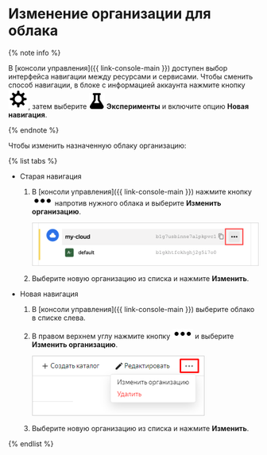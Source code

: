 # Изменение организации для облака

{% note info %}

В [консоли управления]({{ link-console-main }}) доступен выбор интерфейса навигации между ресурсами и сервисами. Чтобы сменить способ навигации, в блоке с информацией аккаунта нажмите кнопку ![image](../../../_assets/settings.svg), затем выберите ![image](../../../_assets/experiments.svg) **Эксперименты** и включите опцию **Новая навигация**.

{% endnote %}

Чтобы изменить назначенную облаку организацию:

{% list tabs %}

- Старая навигация

  1. В [консоли управления]({{ link-console-main }}) нажмите кнопку ![***](../../../_assets/options.svg) напротив нужного облака и выберите **Изменить организацию**.

      ![image](../../../_assets/iam/cloud-actions.png)

  1. Выберите новую организацию из списка и нажмите **Изменить**.

- Новая навигация

  1. В [консоли управления]({{ link-console-main }}) выберите облако в списке слева.
  1. В правом верхнем углу нажмите кнопку ![***](../../../_assets/options.svg) и выберите **Изменить организацию**.

      ![image](../../../_assets/iam/change-organization-n-n.png)

  1. Выберите новую организацию из списка и нажмите **Изменить**.

{% endlist %}
